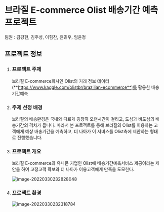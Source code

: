 #  브라질 E-commerce Olist 배송기간 예측 프로젝트



팀원 :  김강현, 김주성, 이힘찬, 윤민우, 임윤정



## 프로젝트 정보

1. ###  프로젝트 주제 

   브라질 E-commerce회사인 Olist의 거래 정보 데이터(**https://www.kaggle.com/olistbr/brazilian-ecommerce**)를 활용한 배송기간예측

   

2. ###  주제 선정 배경

   브라질의 배송환경은 국내와 다르게 굉장히 오랜시간이 걸리고, 도심과 비도심의 배송기간의 격차가 큽니다. 따라서 본 프로젝트를 통해 브라질의 Olist를 이용하는 고객에게 예상 배송기간을 예측하고, 더 나아가 이 서비스를 Olist측에 제안하는 형태로 진행했습니다.

3. ###  프로젝트 개요

   브라질 E-commerce의 유니콘 기업인 Olist에 배송기간예측서비스 제공이라는 제안을 하여 고정고객 확보와 더 나아가 이용고객에게 만족을 도모한다.  

   ![image-20220330232828048](C:\Users\kkh91\Desktop\솔트룩스\image-20220330232828048.png)

   

4. ###  프로젝트 환경

   ![image-20220330232318784](C:\Users\kkh91\Desktop\솔트룩스\image-20220330232318784.png)

